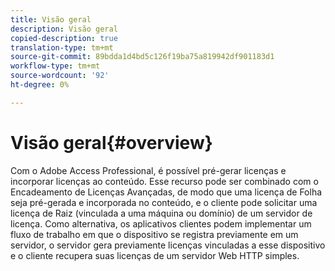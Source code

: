 ```yaml
---
title: Visão geral
description: Visão geral
copied-description: true
translation-type: tm+mt
source-git-commit: 89bdda1d4bd5c126f19ba75a819942df901183d1
workflow-type: tm+mt
source-wordcount: '92'
ht-degree: 0%

---
```



# Visão geral{#overview}

Com o Adobe Access Professional, é possível pré-gerar licenças e incorporar licenças ao conteúdo. Esse recurso pode ser combinado com o Encadeamento de Licenças Avançadas, de modo que uma licença de Folha seja pré-gerada e incorporada no conteúdo, e o cliente pode solicitar uma licença de Raiz (vinculada a uma máquina ou domínio) de um servidor de licença. Como alternativa, os aplicativos clientes podem implementar um fluxo de trabalho em que o dispositivo se registra previamente em um servidor, o servidor gera previamente licenças vinculadas a esse dispositivo e o cliente recupera suas licenças de um servidor Web HTTP simples.
